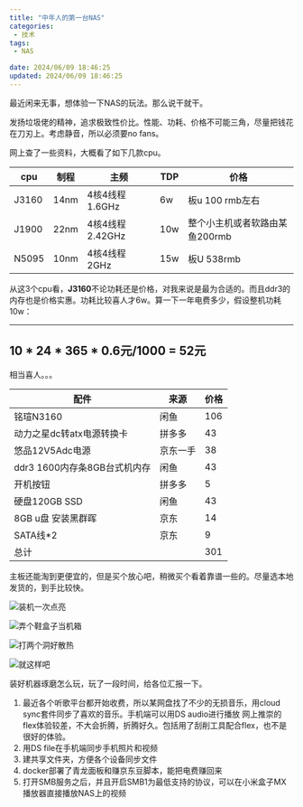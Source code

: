 ```yaml
---
title: "中年人的第一台NAS"
categories: 
 - 技术
tags:
 - NAS

date: 2024/06/09 18:46:25
updated: 2024/06/09 18:46:25
---
```

最近闲来无事，想体验一下NAS的玩法。那么说干就干。

发扬垃圾佬的精神，追求极致性价比。性能、功耗、价格不可能三角，尽量把钱花在刀刃上。考虑静音，所以必须要no fans。

网上查了一些资料，大概看了如下几款cpu。

|cpu|制程|主频|TDP|价格|
|--|--|--|--|--|
|J3160|14nm|4核4线程 1.6GHz|6w|板u 100 rmb左右|
|J1900|22nm|4核4线程 2.42GHz|10w|整个小主机或者软路由某鱼200rmb|
|N5095|10nm|4核4线程 2GHz|15w|板U 538rmb|

从这3个cpu看，**J3160**不论功耗还是价格，对我来说是最为合适的。而且ddr3的内存也是价格实惠。功耗比较喜人才6w。算一下一年电费多少，假设整机功耗10w：

---
  10 * 24 * 365 * 0.6元/1000 = 52元
---

相当喜人。。。

|配件|来源|价格|
|--|--|--|
|铭瑄N3160|闲鱼|106|
|动力之星dc转atx电源转换卡|拼多多|43|
|悠品12V5Adc电源|京东一手|38|
|ddr3 1600内存条8GB台式机内存|闲鱼|43|
|开机按钮|拼多多|5|
|硬盘120GB SSD|闲鱼|43|
|8GB u盘 安装黑群晖|京东|14|
|SATA线*2|京东|9|
|总计||301|

主板还能淘到更便宜的，但是买个放心吧，稍微买个看着靠谱一些的。尽量选本地发货的，到手比较快。

![装机一次点亮](1.jpg)

![弄个鞋盒子当机箱](2.jpg)

![打两个洞好散热](3.jpg)

![就这样吧](4.jpg)


装好机器琢磨怎么玩，玩了一段时间，给各位汇报一下。

1. 最近各个听歌平台都开始收费，所以某网盘找了不少的无损音乐，用cloud sync套件同步了喜欢的音乐。手机端可以用DS audio进行播放
   网上推崇的flex体验较差，不大会折腾，折腾好久。包括用了刮削工具配合flex，也不是很好的体验。
2. 用DS file在手机端同步手机照片和视频
3. 建共享文件夹，方便各个设备同步文件
4. docker部署了青龙面板和赚京东豆脚本，能把电费赚回来
5. 打开SMB服务之后，并且开启SMB1为最低支持的协议，可以在小米盒子MX播放器直接播放NAS上的视频
